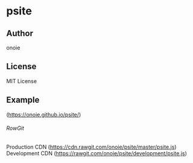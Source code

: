 # psite

## Author
onoie

## License
MIT License

## Example
(https://onoie.github.io/psite/)

###### RowGit
Production CDN (https://cdn.rawgit.com/onoie/psite/master/psite.js)  
Development CDN (https://rawgit.com/onoie/psite/development/psite.js)  
